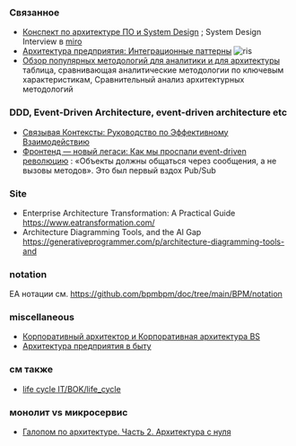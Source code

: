 ### Связанное
- [Конспект по архитектуре ПО и System Design](https://habr.com/ru/articles/888202/) ; System Design Interview в [miro](https://miro.com/app/board/uXjVLw0JIYw=/)
- [Архитектура предприятия: Интеграционные паттерны](https://habr.com/ru/companies/otus/articles/891866/)
  ![ris](https://habrastorage.org/r/w1560/getpro/habr/upload_files/00a/78c/ea1/00a78cea1ea035790534caa8a30c26d5.png)
- [Обзор популярных методологий для аналитики и для архитектуры](https://habr.com/ru/articles/892068/) таблица, сравнивающая аналитические методологии по ключевым характеристикам, Сравнительный анализ архитектурных методологий

### DDD, Event-Driven Architecture, event-driven architecture etc
- [Связывая Контексты: Руководство по Эффективному Взаимодействию](https://habr.com/ru/articles/892250/)
- [Фронтенд — новый легаси: Как мы проспали event-driven революцию](https://habr.com/ru/articles/906800/) :  «Объекты должны общаться через сообщения, а не вызовы методов». Это был первый вздох Pub/Sub
### Site
- Enterprise Architecture Transformation: A Practical Guide https://www.eatransformation.com/
- Architecture Diagramming Tools, and the AI Gap https://generativeprogrammer.com/p/architecture-diagramming-tools-and

### notation
EA нотации см. https://github.com/bpmbpm/doc/tree/main/BPM/notation

### miscellaneous
- [Корпоративный архитектор и Корпоративная архитектура BS](https://www.businessstudio.ru/articles/article/korporativnyy_arkhitektor_i_korporativnaya_arkhite/)
- [Архитектура предприятия в быту](https://aeshnik.livejournal.com/48400.html)

### см также
- [life cycle IT/BOK/life_cycle](https://github.com/bpmbpm/doc/tree/main/IT/BOK/life_cycle)

### монолит vs микросервис
- [Галопом по архитектуре. Часть 2. Архитектура с нуля](https://habr.com/ru/articles/919368/)
